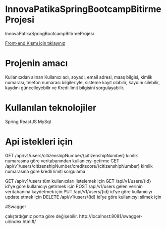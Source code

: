 # InnovaPatikaSpringBootcampBitirmeProjesi
InnovaPatikaSpringBootcampBitirmeProjesi

[Front-end Kısmı için tıklayınız](https://github.com/ozanaydogan/frontendInnovaPatikaSpringBootcampBitirmeProjesi/tree/main/react-frontend)

# Projenin amacı

Kullanıcıdan alınan Kullanıcı adı, soyadı, email adresi, maaş bilgisi, kimlik numarası, telefon numarası bilgileriyle, sisteme kayıt olabilir, kaydını silebilir, kaydını güncelleyebilir ve Kredi limit bilgisini sorgulayabilir.

# Kullanılan teknolojiler
Spring
ReactJS
MySql

# Api istekleri için

GET /api/v1/users/citizenshipNumber/{citizenshipNumber} kimlik numarasına göre veritabanından kullanıcıyı getirme
GET /api/v1/users/citizenshipNumber/creditscore/{citizenshipNumber} kimlik numarasına göre kredli limiti sorgulama

GET /api/v1/users tüm kullanıcıları listelemek için
GET /api/v1/users/{id} id'ye göre kullanıcıyı getirmek için
POST /api/v1/users gelen verinin veritabanına kaydetmek için
PUT /api/v1/users/{id} id'ye göre kullanıcıyı update etmek için
DELETE /api/v1/users/{id} id'ye göre kullanıcıyı silmek için

#Swagger

çalıştırdığınız porta göre değişebilir.
http://localhost:8081/swagger-ui/index.html#/



